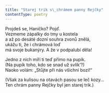```yaml
---
title: "Starej trik s\_chrámem panny Rejčky"
contentType: poetry
---
```


<section>

Projdeš se, Haničko? Pojď.  
Vezmeme zápalky do tmy u kostela  
a až po desáté dozní souhra zvonů znělá,  
ukážu ti, že i chrámová loď  
má svoje bukanýry. A že v podpalubí děla!

Jedno z nich míří ti teď přímo na pupík.  
(Na pupík toho, kdo se snad už svlík’?)  
Naoko volám: „Stůjte při nás všichni bozi!“

(Však za kulisou na otavách pasou se leč kozy…  
Ten chrám panny Rejčky byl jen starej trik.)

</section>
